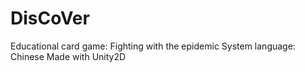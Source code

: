 # DisCoVer
Educational card game: Fighting with the epidemic
System language: Chinese
Made with Unity2D
